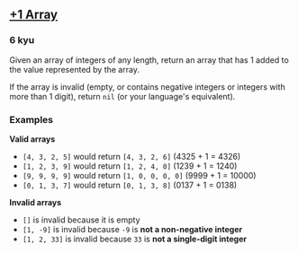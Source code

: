 <h2><a href=https://www.codewars.com/kata/5514e5b77e6b2f38e0000ca9/train/javascript target="_blank">+1 Array</a></h2><h3>6 kyu</h3><p>Given an array of integers of any length, return an array that has 1 added to the value represented by the array.</p><p>If the array is invalid (empty, or contains negative integers or integers with more than 1 digit), return <code>nil</code> (or your language's equivalent).</p><h3 id="examples">Examples</h3><p><strong>Valid arrays</strong></p><ul><li><code>[4, 3, 2, 5]</code> would return <code>[4, 3, 2, 6]</code>  (4325 + 1 = 4326)</li><li><code>[1, 2, 3, 9]</code> would return <code>[1, 2, 4, 0]</code>   (1239 + 1 = 1240)</li><li><code>[9, 9, 9, 9]</code> would return <code>[1, 0, 0, 0, 0]</code>  (9999 + 1 = 10000)</li><li><code>[0, 1, 3, 7]</code> would return <code>[0, 1, 3, 8]</code> (0137 + 1 = 0138)</li></ul><p><strong>Invalid arrays</strong></p><ul><li><code>[]</code> is invalid because it is empty</li><li><code>[1, -9]</code> is invalid because <code>-9</code> is <strong>not a non-negative integer</strong></li><li><code>[1, 2, 33]</code> is invalid because <code>33</code> is <strong>not a single-digit integer</strong></li></ul>